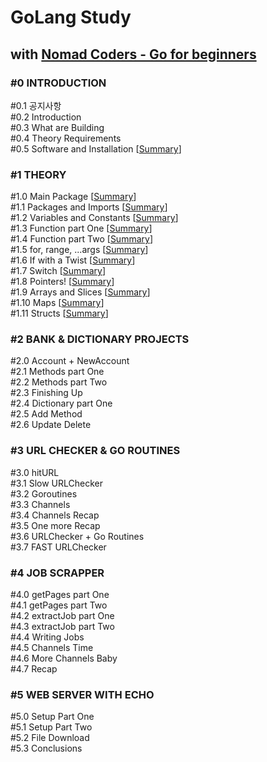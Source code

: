 # GoLang Study
## with [Nomad Coders - Go for beginners](https://nomadcoders.co/go-for-beginners "쉽고 빠른 Go 시작하기")


### #0 INTRODUCTION
#0.1 공지사항<br/>
#0.2 Introduction<br/>
#0.3 What are Building<br/>
#0.4 Theory Requirements<br/>
#0.5 Software and Installation [[Summary](https://github.com/ningpop/GoLang-Study/blob/master/Summary/%230_INTRODUCTION/%230.5_Software_and_Installation.md)]<br/>

### #1 THEORY
#1.0 Main Package [[Summary](https://github.com/ningpop/GoLang-Study/blob/master/Summary/%231_THEORY/%231.0_Main_Package.md)]<br/>
#1.1 Packages and Imports [[Summary](https://github.com/ningpop/GoLang-Study/blob/master/Summary/%231_THEORY/%231.1_Packages_and_Imports.md)]<br/>
#1.2 Variables and Constants [[Summary](https://github.com/ningpop/GoLang-Study/blob/master/Summary/%231_THEORY/%231.2_Variables_and_Constants.md)]<br/>
#1.3 Function part One [[Summary](https://github.com/ningpop/GoLang-Study/blob/master/Summary/%231_THEORY/%231.3_Functions_part_One.md)]<br/>
#1.4 Function part Two [[Summary](https://github.com/ningpop/GoLang-Study/blob/master/Summary/%231_THEORY/%231.4_Functions_part_Two.md)]<br/>
#1.5 for, range, ...args [[Summary](https://github.com/ningpop/GoLang-Study/blob/master/Summary/%231_THEORY/%231.5_for,_range,_...args.md)]<br/>
#1.6 If with a Twist [[Summary](https://github.com/ningpop/GoLang-Study/blob/master/Summary/%231_THEORY/%231.6_If_with_a_Twist.md)]<br/>
#1.7 Switch [[Summary](https://github.com/ningpop/GoLang-Study/blob/master/Summary/%231_THEORY/%231.7_Switch.md)]<br/>
#1.8 Pointers! [[Summary](https://github.com/ningpop/GoLang-Study/blob/master/Summary/%231_THEORY/%231.8_Pointers!.md)]<br/>
#1.9 Arrays and Slices [[Summary](https://github.com/ningpop/GoLang-Study/blob/master/Summary/%231_THEORY/%231.9_Arrays_and_Slices.md)]<br/>
#1.10 Maps [[Summary](https://github.com/ningpop/GoLang-Study/blob/master/Summary/%231_THEORY/%231.10_Maps.md)]<br/>
#1.11 Structs [[Summary](https://github.com/ningpop/GoLang-Study/blob/master/Summary/%231_THEORY/%231.11_Structs.md)]<br/>

### #2 BANK & DICTIONARY PROJECTS
#2.0 Account + NewAccount<br/>
#2.1 Methods part One<br/>
#2.2 Methods part Two<br/>
#2.3 Finishing Up<br/>
#2.4 Dictionary part One<br/>
#2.5 Add Method<br/>
#2.6 Update Delete<br/>

### #3 URL CHECKER & GO ROUTINES
#3.0 hitURL<br/>
#3.1 Slow URLChecker<br/>
#3.2 Goroutines<br/>
#3.3 Channels<br/>
#3.4 Channels Recap<br/>
#3.5 One more Recap<br/>
#3.6 URLChecker + Go Routines<br/>
#3.7 FAST URLChecker<br/>

### #4 JOB SCRAPPER
#4.0 getPages part One<br/>
#4.1 getPages part Two<br/>
#4.2 extractJob part One<br/>
#4.3 extractJob part Two<br/>
#4.4 Writing Jobs<br/>
#4.5 Channels Time<br/>
#4.6 More Channels Baby<br/>
#4.7 Recap<br/>

### #5 WEB SERVER WITH ECHO
#5.0 Setup Part One<br/>
#5.1 Setup Part Two<br/>
#5.2 File Download<br/>
#5.3 Conclusions<br/>